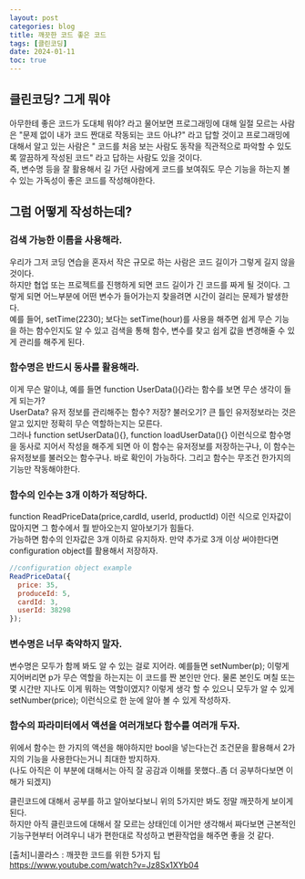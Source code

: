```yaml
---
layout: post
categories: blog
title: 깨끗한 코드 좋은 코드
tags: [클린코딩]
date: 2024-01-11
toc: true
---
```


## 클린코딩? 그게 뭐야
아무한테 좋은 코드가 도대체 뭐야? 라고 물어보면 프로그래밍에 대해 일절 모르는 사람은 "문제 없이 내가 코드 짠대로 작동되는 코드 아냐?" 라고 답할 것이고
프로그래밍에 대해서 알고 있는 사람은 " 코드를 처음 보는 사람도 동작을 직관적으로 파악할 수 있도록 깔끔하게 작성된 코드" 라고 답하는 사람도 있을 것이다.   
즉, 변수명 등을 잘 활용해서 길 가던 사람에게 코드를 보여줘도 무슨 기능을 하는지 볼 수 있는 가독성이 좋은 코드를 작성해야한다.   

## 그럼 어떻게 작성하는데?
### 검색 가능한 이름을 사용해라.
우리가 그저 코딩 연습을 혼자서 작은 규모로 하는 사람은 코드 길이가 그렇게 길지 않을 것이다.   
하지만 협업 또는 프로젝트를 진행하게 되면 코드 길이가 긴 코드를 짜게 될 것이다. 그렇게 되면 어느부분에 어떤 변수가 들어가는지 찾을려면 시간이 걸리는 문제가 발생한다.   
예를 들어, setTime(2230); 보다는 setTime(hour)를 사용을 해주면 쉽게 무슨 기능을 하는 함수인지도 알 수 있고 검색을 통해 함수, 변수를 찾고 쉽게 값을 변경해줄 수 있게 관리를 해주게 된다.   

### 함수명은 반드시 동사를 활용해라.
이게 무슨 말이냐, 예를 들면 function UserData(){}라는 함수를 보면 무슨 생각이 들게 되는가?   
UserData? 유저 정보를 관리해주는 함수? 저장? 불러오기? 큰 틀인 유저정보라는 것은 알고 있지만 정확히 무슨 역할하는지는 모른다.   
그러나 function setUserData(){}, function loadUserData(){} 이런식으로 함수명을 동사로 지어서 작성을 해주게 되면
아 이 함수는 유저정보를 저장하는구나, 이 함수는 유저정보를 불러오는 함수구나. 바로 확인이 가능하다. 그리고 함수는 무조건 한가지의 기능만 작동해야한다.   

### 함수의 인수는 3개 이하가 적당하다.
function ReadPriceData(price,cardId, userId, productId) 이런 식으로 인자값이 많아지면 그 함수에서 뭘 받아오는지 알아보기가 힘들다.   
가능하면 함수의 인자값은 3개 이하로 유지하자. 만약 추가로 3개 이상 써야한다면 configuration object를 활용해서 저장하자.   
```js
//configuration object example
ReadPriceData({
  price: 35,
  produceId: 5,
  cardId: 3,
  userId: 38298
});
```

### 변수명은 너무 축약하지 말자.
변수명은 모두가 함께 봐도 알 수 있는 걸로 지어라. 예를들면 setNumber(p); 이렇게 지어버리면 p가 무슨 역할을 하는지는 이 코드를 짠 본인만 안다. 물론 본인도 며칠 또는 몇 시간만 지나도
이게 뭐하는 역할이였지? 이렇게 생각 할 수 있으니 모두가 알 수 있게 setNumber(price); 이런식으로 한 눈에 알아 볼 수 있게 작성하자.   

### 함수의 파라미터에서 액션을 여러개보다 함수를 여러개 두자.
위에서 함수는 한 가지의 액션을 해야하지만 bool을 넣는다는건 조건문을 활용해서 2가지의 기능을 사용한다는거니 최대한 방지하자.   
(나도 아직은 이 부분에 대해서는 아직 잘 공감과 이해를 못했다..좀 더 공부하다보면 이해가 되겠지)   
   
클린코드에 대해서 공부를 하고 알아보다보니 위의 5가지만 봐도 정말 깨끗하게 보이게 된다.   
하지만 아직 클린코드에 대해서 잘 모르는 상태인데 이거만 생각해서 짜다보면 근본적인 기능구현부터 어려우니 내가 편한대로 작성하고 변환작업을 해주면 좋을 것 같다.   

[출처]니콜라스 : 깨끗한 코드를 위한 5가지 팁   
https://www.youtube.com/watch?v=Jz8Sx1XYb04